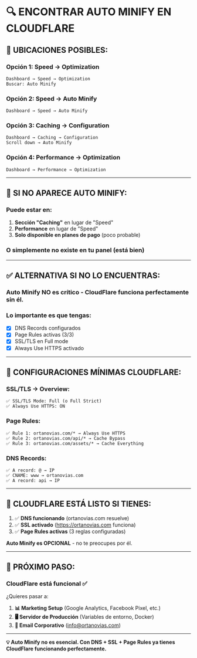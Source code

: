 # 🔍 ENCONTRAR AUTO MINIFY EN CLOUDFLARE

## 📍 **UBICACIONES POSIBLES:**

### **Opción 1: Speed → Optimization**
```
Dashboard → Speed → Optimization
Buscar: Auto Minify
```

### **Opción 2: Speed → Auto Minify**
```
Dashboard → Speed → Auto Minify
```

### **Opción 3: Caching → Configuration**
```
Dashboard → Caching → Configuration
Scroll down → Auto Minify
```

### **Opción 4: Performance → Optimization**
```
Dashboard → Performance → Optimization
```

---

## 🚨 **SI NO APARECE AUTO MINIFY:**

### **Puede estar en:**
1. **Sección "Caching"** en lugar de "Speed"
2. **Performance** en lugar de "Speed"  
3. **Solo disponible en planes de pago** (poco probable)

### **O simplemente no existe en tu panel** (está bien)

---

## ✅ **ALTERNATIVA SI NO LO ENCUENTRAS:**

### **Auto Minify NO es crítico** - CloudFlare funciona perfectamente sin él.

### **Lo importante es que tengas:**
- [x] DNS Records configurados
- [x] Page Rules activas (3/3)
- [x] SSL/TLS en Full mode
- [x] Always Use HTTPS activado

---

## 🎯 **CONFIGURACIONES MÍNIMAS CLOUDFLARE:**

### **SSL/TLS → Overview:**
```
✅ SSL/TLS Mode: Full (o Full Strict)
✅ Always Use HTTPS: ON
```

### **Page Rules:**
```
✅ Rule 1: ortanovias.com/* → Always Use HTTPS
✅ Rule 2: ortanovias.com/api/* → Cache Bypass  
✅ Rule 3: ortanovias.com/assets/* → Cache Everything
```

### **DNS Records:**
```
✅ A record: @ → IP
✅ CNAME: www → ortanovias.com
✅ A record: api → IP
```

---

## 🚀 **CLOUDFLARE ESTÁ LISTO SI TIENES:**

1. ✅ **DNS funcionando** (ortanovias.com resuelve)
2. ✅ **SSL activado** (https://ortanovias.com funciona)
3. ✅ **Page Rules activas** (3 reglas configuradas)

**Auto Minify es OPCIONAL** - no te preocupes por él.

---

## 🎯 **PRÓXIMO PASO:**

### **CloudFlare está funcional** ✅

¿Quieres pasar a:

1. **📊 Marketing Setup** (Google Analytics, Facebook Pixel, etc.)
2. **🖥️ Servidor de Producción** (Variables de entorno, Docker)
3. **📧 Email Corporativo** (info@ortanovias.com)

---

**💡 Auto Minify no es esencial. Con DNS + SSL + Page Rules ya tienes CloudFlare funcionando perfectamente.**
